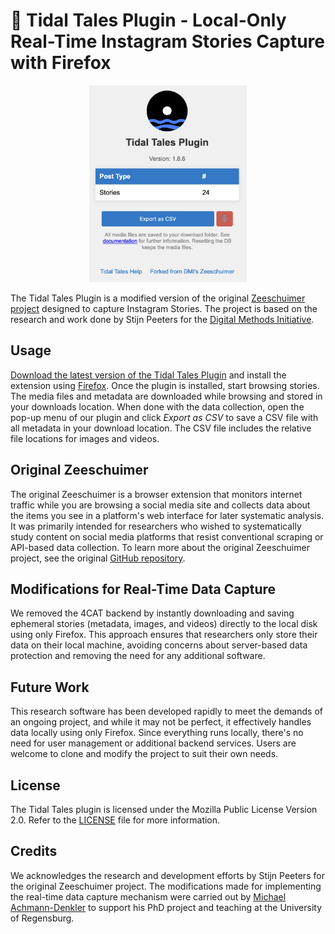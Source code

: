 # 💾 Tidal Tales Plugin - Local-Only Real-Time Instagram Stories Capture with Firefox

<p align="center"><img alt="A screenshot of Tidal Tales Plugin Pop Up" width="50%" src="images/example_screenshot.png"></p>

The Tidal Tales Plugin is a modified version of the original [Zeeschuimer project](https://github.com/digitalmethodsinitiative/zeeschuimer) designed to capture Instagram Stories. The project is based on the research and work done by Stijn Peeters for the [Digital Methods Initiative](https://digitalmethods.net).

## Usage 

[Download the latest version of the Tidal Tales Plugin](https://github.com/michaelachmann/tidal-tales-plugin/releases/latest) and install the extension using [Firefox](https://www.mozilla.org/en-GB/firefox/). Once the plugin is installed, start browsing stories. The media files and metadata are downloaded while browsing and stored in your downloads location. When done with the data collection, open the pop-up menu of our plugin and click *Export as CSV* to save a CSV file with all metadata in your download location. The CSV file includes the relative file locations for images and videos. 


## Original Zeeschuimer

The original Zeeschuimer is a browser extension that monitors internet traffic while you are browsing a social media site and collects data about the items you see in a platform's web interface for later systematic analysis. It was primarily intended for researchers who wished to systematically study content on social media platforms that resist conventional scraping or API-based data collection. To learn more about the original Zeeschuimer project, see the original [GitHub repository](https://github.com/digitalmethodsinitiative/zeeschuimer).

## Modifications for Real-Time Data Capture

We removed the 4CAT backend by instantly downloading and saving ephemeral stories (metadata, images, and videos) directly to the local disk using only Firefox. This approach ensures that researchers only store their data on their local machine, avoiding concerns about server-based data protection and removing the need for any additional software.

## Future Work

This research software has been developed rapidly to meet the demands of an ongoing project, and while it may not be perfect, it effectively handles data locally using only Firefox. Since everything runs locally, there's no need for user management or additional backend services. Users are welcome to clone and modify the project to suit their own needs.

## License

The Tidal Tales plugin is licensed under the Mozilla Public License Version 2.0. Refer to the [LICENSE](LICENSE) file for more information.

## Credits

We acknowledges the research and development efforts by Stijn Peeters for the original Zeeschuimer project. The modifications made for implementing the real-time data capture mechanism were carried out by [Michael Achmann-Denkler](https://go.ur.de/michael-achmann) to support his PhD project and teaching at the University of Regensburg.